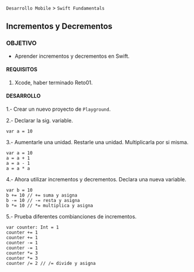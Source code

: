 
`Desarrollo Mobile` > `Swift Fundamentals`

## Incrementos y Decrementos

### OBJETIVO

- Aprender incrementos y decrementos en Swift.

#### REQUISITOS

1. Xcode, haber terminado Reto01.

#### DESARROLLO


1.- Crear un nuevo proyecto de `Playground`.

2.- Declarar la sig. variable.

```
var a = 10
```

3.- Aumentarle una unidad. Restarle una unidad.
Multiplicarla por si misma.

```
var a = 10
a = a + 1
a = a - 1
a = a * a
```

4.- Ahora utilizar incrementos y decrementos. Declara una nueva variable.

```
var b = 10
b += 10 // += suma y asigna
b -= 10 // -= resta y asigna
b *= 10 // *= multiplica y asigna
```

5.- Prueba diferentes combianciones de incrementos.

```
var counter: Int = 1
counter += 1
counter += 1
counter -= 1
counter -= 1
counter *= 3
counter *= 3
counter /= 2 // /= divide y asigna
```


